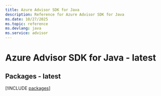 ```yaml
---
title: Azure Advisor SDK for Java
description: Reference for Azure Advisor SDK for Java
ms.date: 10/27/2025
ms.topic: reference
ms.devlang: java
ms.service: advisor
---
```

# Azure Advisor SDK for Java - latest
## Packages - latest
[!INCLUDE [packages](advisor-index.md)]